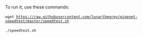 To run it, use these commands:
<br />
<br />
<code>wget https://raw.githubusercontent.com/lunarthegrey/gigenet-speedtest/master/speedtest.sh</code>
<br />
<br />
<code>./speedtest.sh</code>
